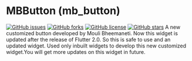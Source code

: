# MBButton (mb_button)

[![GitHub issues](https://img.shields.io/github/issues/moulibheemaneti/mb_button)](https://github.com/moulibheemaneti/mb_button/issues)
[![GitHub forks](https://img.shields.io/github/forks/moulibheemaneti/mb_button)](https://github.com/moulibheemaneti/mb_button/network)
[![GitHub license](https://img.shields.io/github/license/moulibheemaneti/mb_button)](https://github.com/moulibheemaneti/mb_button/blob/master/LICENSE)
[![GitHub stars](https://img.shields.io/github/stars/moulibheemaneti/mb_button)](https://github.com/moulibheemaneti/mb_button/stargazers)
A new customized button developed by Mouli Bheemaneti. Now this widget is updated after the release of Flutter 2.0. So this is safe to use and an updated widget. Used only inbuilt widgets to develop this new customized widget.You will get more updates on this widget in future.
